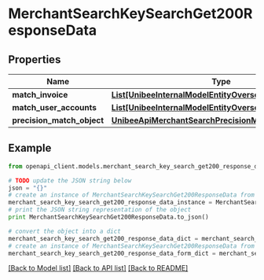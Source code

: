 # MerchantSearchKeySearchGet200ResponseData


## Properties

Name | Type | Description | Notes
------------ | ------------- | ------------- | -------------
**match_invoice** | [**List[UnibeeInternalModelEntityOverseaPayInvoice]**](UnibeeInternalModelEntityOverseaPayInvoice.md) | MatchInvoice | [optional] 
**match_user_accounts** | [**List[UnibeeInternalModelEntityOverseaPayUserAccount]**](UnibeeInternalModelEntityOverseaPayUserAccount.md) | MatchUserAccounts | [optional] 
**precision_match_object** | [**UnibeeApiMerchantSearchPrecisionMatchObject**](UnibeeApiMerchantSearchPrecisionMatchObject.md) |  | [optional] 

## Example

```python
from openapi_client.models.merchant_search_key_search_get200_response_data import MerchantSearchKeySearchGet200ResponseData

# TODO update the JSON string below
json = "{}"
# create an instance of MerchantSearchKeySearchGet200ResponseData from a JSON string
merchant_search_key_search_get200_response_data_instance = MerchantSearchKeySearchGet200ResponseData.from_json(json)
# print the JSON string representation of the object
print MerchantSearchKeySearchGet200ResponseData.to_json()

# convert the object into a dict
merchant_search_key_search_get200_response_data_dict = merchant_search_key_search_get200_response_data_instance.to_dict()
# create an instance of MerchantSearchKeySearchGet200ResponseData from a dict
merchant_search_key_search_get200_response_data_form_dict = merchant_search_key_search_get200_response_data.from_dict(merchant_search_key_search_get200_response_data_dict)
```
[[Back to Model list]](../README.md#documentation-for-models) [[Back to API list]](../README.md#documentation-for-api-endpoints) [[Back to README]](../README.md)


